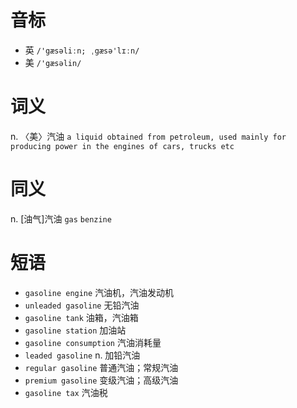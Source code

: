 # 音标

- 英 `/'gæsəliːn; ˌgæsə'lɪːn/`
- 美 `/'gæsəlin/`

# 词义

n. 〈美〉汽油
`a liquid obtained from petroleum, used mainly for producing power in the engines of cars, trucks etc`

# 同义

n. [油气]汽油
`gas` `benzine`

# 短语

- `gasoline engine` 汽油机，汽油发动机
- `unleaded gasoline` 无铅汽油
- `gasoline tank` 油箱，汽油箱
- `gasoline station` 加油站
- `gasoline consumption` 汽油消耗量
- `leaded gasoline` n. 加铅汽油
- `regular gasoline` 普通汽油；常规汽油
- `premium gasoline` 变级汽油；高级汽油
- `gasoline tax` 汽油税

